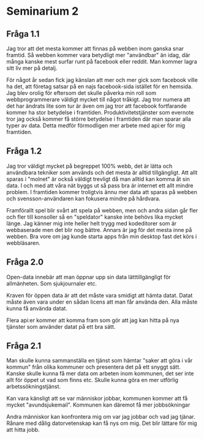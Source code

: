 # Seminarium 2

## Fråga 1.1

Jag tror att det mesta kommer att finnas på webben inom ganska snar framtid. Så webben kommer vara betydligt mer "användbar" än idag, där många kanske mest surfar runt på facebook eller reddit. Man kommer lagra sitt liv mer på detalj.

För något år sedan fick jag känslan att mer och mer gick som facebook ville ha det, att företag satsar på en najs facebook-sida istället för en hemsida. Jag blev orolig för eftersom det skulle påverka min roll som webbprogrammerare väldigt mycket till något tråkigt. Jag tror numera att det har ändrats lite som tur är även om jag tror att facebook fortfarande kommer ha stor betydelse i framtiden.
Produktivitetstjänster som evernote tror jag också kommer få större betydelse i framtiden där man sparar alla typer av data. Detta medför förmodligen mer arbete med api:er för mig framtiden.

## Fråga 1.2

Jag tror väldigt mycket på begreppet 100% webb, det är lätta och användbara tekniker som används och det mesta är alltid tillgängligt. Att allt sparas i "molnet" är också väldigt trevligt då man alltid kan komma åt sin data. I och med att våra nät byggs ut så pass bra är internet ett allt mindre problem. I framtiden kommer troligtvis ännu mer data att sparas på webben och svensson-användaren kan fokusera mindre på hårdvara.

Framförallt spel blir svårt att spela på webben, men och andra sidan går fler och fler till konsoller så en "speldator" kanske inte behövs lika mycket länge. Jag känner mig inte heller helt trygg med kodeditorer som är webbaserade men det blir nog bättre. Annars är jag för det mesta inne på webben. Bra vore om jag kunde starta apps från min desktop fast det körs i webbläsaren.

## Fråga 2.0

Open-data innebär att man öppnar upp sin data lätttillgängligt för allmänheten. Som sjukjournaler etc.

Kraven för öppen data är att det måste vara smidigt att hämta datat. Datat måste även vara under en sådan licens att man får använda den. Alla måste kunna få använda datat.

Flera api:er kommer att komma fram som gör att jag kan hitta på nya tjänster som använder datat på ett bra sätt.

## Fråga 2.1

Man skulle kunna sammanställa en tjänst som hämtar "saker att göra i vår kommun" från olika kommuner och presentera det på ett snyggt sätt.
Kanske skulle kunna få mer data om arbeten inom kommunen, det ser inte allt för öppet ut vad som finns etc. Skulle kunna göra en mer utförlig arbetssökningstjänst.

Kan vara känsligt att se var människor jobbar, kommunen kommer att få mycket "avundsjukemail". Kommunen kan däremot få mer jobbsökningar

Andra människor kan konfrontera mig om var jag jobbar och vad jag tjänar. Rånare med dålig datorvetenskap kan få nys om mig. Det blir lättare för mig att hitta jobb.

